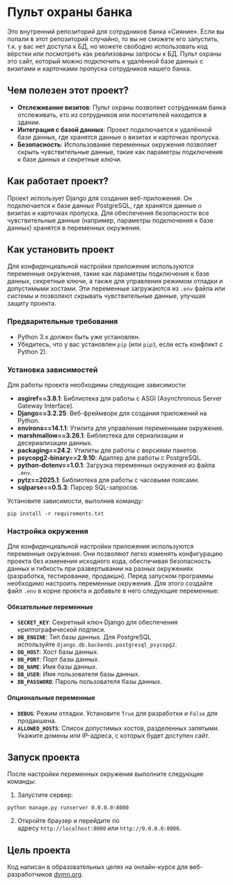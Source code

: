 # Пульт охраны банка

Это внутренний репозиторий для сотрудников банка «Сияние». Если вы попали в этот репозиторий случайно, то вы не сможете
его запустить, т.к. у вас нет доступа к БД, но можете свободно использовать код вёрстки или посмотреть как реализованы
запросы к БД. Пульт охраны это сайт, который можно подключить к удалённой базе данных с визитами и карточками пропуска
сотрудников нашего банка.

## Чем полезен этот проект?

- **Отслеживание визитов**: Пульт охраны позволяет сотрудникам банка отслеживать, кто из сотрудников или посетителей находится в здании.
- **Интеграция с базой данных**: Проект подключается к удалённой базе данных, где хранятся данные о визитах и карточках пропуска.
- **Безопасность**: Использование переменных окружения позволяет скрыть чувствительные данные, такие как параметры подключения к базе данных и секретные ключи.
## Как работает проект?

Проект использует Django для создания веб-приложения. Он подключается к базе данных PostgreSQL, где хранятся данные о визитах и карточках пропуска. Для обеспечения безопасности все чувствительные данные (например, параметры подключения к базе данных) хранятся в переменных окружения.

## Как установить проект

Для конфиденциальной настройки приложения используются переменные окружения, такие как параметры подключения к базе
данных, секретные ключи, а также для управления режимом отладки и допустимыми хостами. Эти переменные загружаются из `.env` файла или системы и позволяют
скрывать чувствительные данные, улучшая защиту проекта.

### Предварительные требования

- Python 3.x должен быть уже установлен.
- Убедитесь, что у вас установлен `pip` (или `pip3`, если есть конфликт с Python 2).

### Установка зависимостей

Для работы проекта необходимы следующие зависимости:

- **asgiref==3.8.1**: Библиотека для работы с ASGI (Asynchronous Server Gateway Interface).
- **Django==3.2.25**: Веб-фреймворк для создания приложений на Python.
- **environs==14.1.1**: Утилита для управления переменными окружения.
- **marshmallow==3.26.1**: Библиотека для сериализации и десериализации данных.
- **packaging==24.2**: Утилиты для работы с версиями пакетов.
- **psycopg2-binary==2.9.10**: Адаптер для работы с PostgreSQL.
- **python-dotenv==1.0.1**: Загрузка переменных окружения из файла `.env`.
- **pytz==2025.1**: Библиотека для работы с часовыми поясами.
- **sqlparse==0.5.3**: Парсер SQL-запросов.

Установите зависимости, выполнив команду:
```shell
pip install -r requirements.txt
```
### Настройка окружения

Для конфиденциальной настройки приложения используются переменные окружения. Они позволяют легко изменять
конфигурацию проекта без изменения исходного кода, обеспечивая безопасность данных и гибкость при развертывании на
разных окружениях (разработка, тестирование, продакшн). Перед запуском программы необходимо настроить переменные окружения. Для этого создайте файл `.env` в корне проекта и добавьте в него следующие переменные:
#### Обязательные переменные

- **`SECRET_KEY`**: Секретный ключ Django для обеспечения криптографической подписи.
- **`DB_ENGINE`**: Тип базы данных. Для PostgreSQL используйте `django.db.backends.postgresql_psycopg2`.
- **`DB_HOST`**: Хост базы данных.
- **`DB_PORT`**: Порт базы данных.
- **`DB_NAME`**: Имя базы данных.
- **`DB_USER`**: Имя пользователя базы данных.
- **`DB_PASSWORD`**: Пароль пользователя базы данных.
#### Опциональные переменные

- **`DEBUG`**: Режим отладки. Установите `True` для разработки и `False` для продакшена.
- **`ALLOWED_HOSTS`**: Список допустимых хостов, разделенных запятыми. Укажите домены или IP-адреса, с которых будет доступен сайт.

## Запуск проекта

После настройки переменных окружения выполните следующие команды:

1. Запустите сервер:
```shell
python manage.py runserver 0.0.0.0:8000
```

2. Откройте браузер и перейдите по адресу `http://localhost:8000` или `http://0.0.0.0:8000`.
## Цель проекта

Код написан в образовательных целях на онлайн-курсе для веб-разработчиков [dvmn.org](https://dvmn.org/).